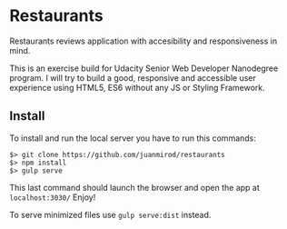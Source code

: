 # Restaurants

Restaurants reviews application with accesibility and responsiveness in mind.

This is an exercise build for Udacity Senior Web Developer Nanodegree program. I will try to build a 
good, responsive and accessible user experience using HTML5, ES6 without any JS or Styling Framework.

## Install

To install and run the local server you have to run this commands:

    $> git clone https://github.com/juanmirod/restaurants
    $> npm install
    $> gulp serve

This last command should launch the browser and open the app at `localhost:3030/` Enjoy!

To serve minimized files use `gulp serve:dist` instead.